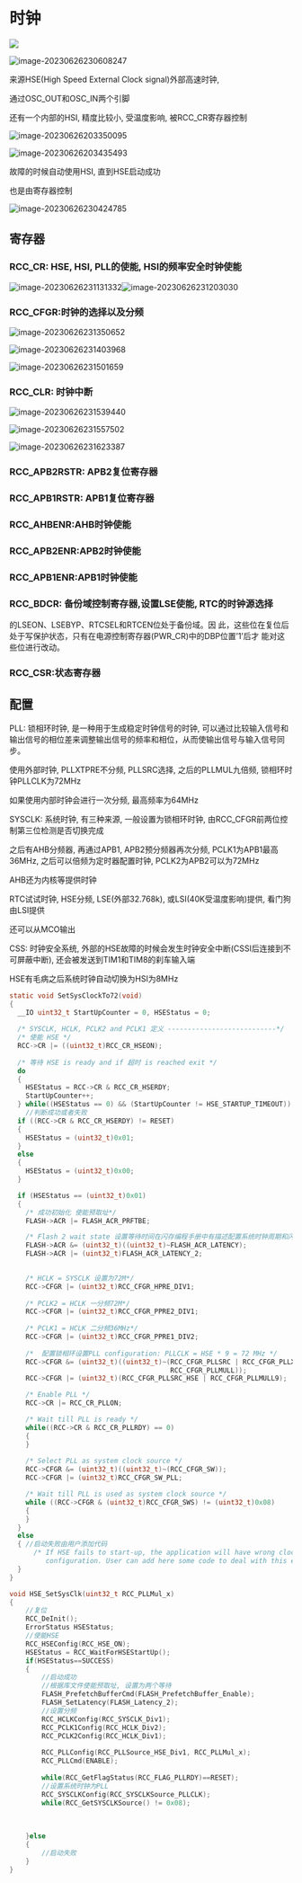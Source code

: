 # 时钟

![](https://picture-01-1316374204.cos.ap-beijing.myqcloud.com/image/202311161144072.png)

![image-20230626230608247](https://picture-01-1316374204.cos.ap-beijing.myqcloud.com/image/202310281052925.png)



来源HSE(High Speed External Clock signal)外部高速时钟, 

通过OSC_OUT和OSC_IN两个引脚

还有一个内部的HSI, 精度比较小, 受温度影响, 被RCC_CR寄存器控制

![image-20230626203350095](https://picture-01-1316374204.cos.ap-beijing.myqcloud.com/image/202310281052926.png)

![image-20230626203435493](https://picture-01-1316374204.cos.ap-beijing.myqcloud.com/image/202310281052927.png)

故障的时候自动使用HSI, 直到HSE启动成功

也是由寄存器控制

![image-20230626230424785](https://picture-01-1316374204.cos.ap-beijing.myqcloud.com/image/202310281052928.png)

## 寄存器

### RCC_CR: HSE, HSI, PLL的使能, HSI的频率安全时钟使能

![image-20230626231131332](https://picture-01-1316374204.cos.ap-beijing.myqcloud.com/image/202310281052929.png)![image-20230626231203030](https://picture-01-1316374204.cos.ap-beijing.myqcloud.com/image/202310281052930.png)

### RCC_CFGR:时钟的选择以及分频

![image-20230626231350652](https://picture-01-1316374204.cos.ap-beijing.myqcloud.com/image/202310281052931.png)

![image-20230626231403968](https://picture-01-1316374204.cos.ap-beijing.myqcloud.com/image/202310281052932.png)

![image-20230626231501659](https://picture-01-1316374204.cos.ap-beijing.myqcloud.com/image/202310281052933.png)

### RCC_CLR: 时钟中断

![image-20230626231539440](https://picture-01-1316374204.cos.ap-beijing.myqcloud.com/image/202310281052934.png)

![image-20230626231557502](https://picture-01-1316374204.cos.ap-beijing.myqcloud.com/image/202310281052935.png)

![image-20230626231623387](https://picture-01-1316374204.cos.ap-beijing.myqcloud.com/image/202310281052936.png)

### RCC_APB2RSTR: APB2复位寄存器

### RCC_APB1RSTR: APB1复位寄存器

### RCC_AHBENR:AHB时钟使能

### RCC_APB2ENR:APB2时钟使能

### RCC_APB1ENR:APB1时钟使能

### RCC_BDCR: 备份域控制寄存器,设置LSE使能, RTC的时钟源选择

的LSEON、LSEBYP、RTCSEL和RTCEN位处于备份域。因 此，这些位在复位后处于写保护状态，只有在电源控制寄存器(PWR_CR)中的DBP位置’1’后才 能对这些位进行改动。

### RCC_CSR:状态寄存器

## 配置

PLL: 锁相环时钟, 是一种用于生成稳定时钟信号的时钟, 可以通过比较输入信号和输出信号的相位差来调整输出信号的频率和相位，从而使输出信号与输入信号同步。

使用外部时钟, PLLXTPRE不分频, PLLSRC选择, 之后的PLLMUL九倍频, 锁相环时钟PLLCLK为72MHz

如果使用内部时钟会进行一次分频, 最高频率为64MHz

SYSCLK: 系统时钟, 有三种来源, 一般设置为锁相环时钟, 由RCC_CFGR前两位控制第三位检测是否切换完成

之后有AHB分频器, 再通过APB1, APB2预分频器再次分频, PCLK1为APB1最高36MHz, 之后可以倍频为定时器配置时钟, PCLK2为APB2可以为72MHz

AHB还为内核等提供时钟

RTC试试时钟, HSE分频, LSE(外部32.768k), 或LSI(40K受温度影响)提供, 看门狗由LSI提供

还可以从MCO输出

CSS: 时钟安全系统, 外部的HSE故障的时候会发生时钟安全中断(CSSI后连接到不可屏蔽中断), 还会被发送到TIM1和TIM8的刹车输入端

HSE有毛病之后系统时钟自动切换为HSI为8MHz

```c
static void SetSysClockTo72(void)
{
  __IO uint32_t StartUpCounter = 0, HSEStatus = 0;
  
  /* SYSCLK, HCLK, PCLK2 and PCLK1 定义 ---------------------------*/    
  /* 使能 HSE */    
  RCC->CR |= ((uint32_t)RCC_CR_HSEON);
 
  /* 等待 HSE is ready and if 超时 is reached exit */
  do
  {
    HSEStatus = RCC->CR & RCC_CR_HSERDY;
    StartUpCounter++;  
  } while((HSEStatus == 0) && (StartUpCounter != HSE_STARTUP_TIMEOUT));
	//判断成功或者失败
  if ((RCC->CR & RCC_CR_HSERDY) != RESET)
  {
    HSEStatus = (uint32_t)0x01;
  }
  else
  {
    HSEStatus = (uint32_t)0x00;
  }  

  if (HSEStatus == (uint32_t)0x01)
  {
    /* 成功初始化 使能预取址*/
    FLASH->ACR |= FLASH_ACR_PRFTBE;

    /* Flash 2 wait state 设置等待时间在闪存编程手册中有描述配置系统时钟周期和闪存访问周期之间的关系 */
    FLASH->ACR &= (uint32_t)((uint32_t)~FLASH_ACR_LATENCY);
    FLASH->ACR |= (uint32_t)FLASH_ACR_LATENCY_2;    

 
    /* HCLK = SYSCLK 设置为72M*/
    RCC->CFGR |= (uint32_t)RCC_CFGR_HPRE_DIV1;
      
    /* PCLK2 = HCLK 一分频72M*/
    RCC->CFGR |= (uint32_t)RCC_CFGR_PPRE2_DIV1;
    
    /* PCLK1 = HCLK 二分频36MHz*/
    RCC->CFGR |= (uint32_t)RCC_CFGR_PPRE1_DIV2;
   
    /*  配置锁相环设置PLL configuration: PLLCLK = HSE * 9 = 72 MHz */
    RCC->CFGR &= (uint32_t)((uint32_t)~(RCC_CFGR_PLLSRC | RCC_CFGR_PLLXTPRE |
                                        RCC_CFGR_PLLMULL));
    RCC->CFGR |= (uint32_t)(RCC_CFGR_PLLSRC_HSE | RCC_CFGR_PLLMULL9);

    /* Enable PLL */
    RCC->CR |= RCC_CR_PLLON;

    /* Wait till PLL is ready */
    while((RCC->CR & RCC_CR_PLLRDY) == 0)
    {
    }
    
    /* Select PLL as system clock source */
    RCC->CFGR &= (uint32_t)((uint32_t)~(RCC_CFGR_SW));
    RCC->CFGR |= (uint32_t)RCC_CFGR_SW_PLL;    

    /* Wait till PLL is used as system clock source */
    while ((RCC->CFGR & (uint32_t)RCC_CFGR_SWS) != (uint32_t)0x08)
    {
    }
  }
  else
  { //启动失败由用户添加代码
      /* If HSE fails to start-up, the application will have wrong clock 
         configuration. User can add here some code to deal with this error */
  }
}
```



```c
void HSE_SetSysClk(uint32_t RCC_PLLMul_x)
{
	//复位
	RCC_DeInit();
	ErrorStatus HSEStatus;
	//使能HSE
	RCC_HSEConfig(RCC_HSE_ON);
	HSEStatus = RCC_WaitForHSEStartUp();
	if(HSEStatus==SUCCESS)
	{
		//启动成功
		//根据库文件使能预取址, 设置为两个等待
		FLASH_PrefetchBufferCmd(FLASH_PrefetchBuffer_Enable);
		FLASH_SetLatency(FLASH_Latency_2);
		//设置分频
		RCC_HCLKConfig(RCC_SYSCLK_Div1);
		RCC_PCLK1Config(RCC_HCLK_Div2);
		RCC_PCLK2Config(RCC_HCLK_Div1);
		
		RCC_PLLConfig(RCC_PLLSource_HSE_Div1, RCC_PLLMul_x);
		RCC_PLLCmd(ENABLE);
		
		while(RCC_GetFlagStatus(RCC_FLAG_PLLRDY)==RESET);
		//设置系统时钟为PLL
		RCC_SYSCLKConfig(RCC_SYSCLKSource_PLLCLK);
		while(RCC_GetSYSCLKSource() != 0x08);
		
		
		
	}else
	{
		//启动失败
	}
}
```









